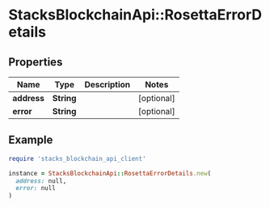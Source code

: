 # StacksBlockchainApi::RosettaErrorDetails

## Properties

| Name | Type | Description | Notes |
| ---- | ---- | ----------- | ----- |
| **address** | **String** |  | [optional] |
| **error** | **String** |  | [optional] |

## Example

```ruby
require 'stacks_blockchain_api_client'

instance = StacksBlockchainApi::RosettaErrorDetails.new(
  address: null,
  error: null
)
```

